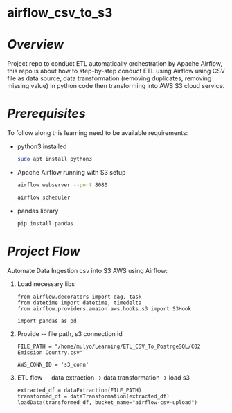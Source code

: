 # airflow_csv_to_s3
# *Overview*
Project repo to conduct ETL automatically orchestration by Apache Airflow, this repo is about how to step-by-step conduct ETL using Airflow using CSV file as data source, data transformation (removing duplicates, removing missing value) in python code then transforming into AWS S3 cloud service.
# *Prerequisites*
To follow along this learning need to be available requirements:
- python3 installed
  ```bash
  sudo apt install python3
  ```
- Apache Airflow running with S3 setup
  ```bash
  airflow webserver --port 8080

  airflow scheduler
  ```
- pandas library
  ```bash
  pip install pandas
  ```
# *Project Flow*
Automate Data Ingestion csv into S3 AWS using Airflow:
1. Load necessary libs
   ```python3
   from airflow.decorators import dag, task
   from datetime import datetime, timedelta
   from airflow.providers.amazon.aws.hooks.s3 import S3Hook

   import pandas as pd
   ```
3. Provide -- file path, s3 connection id
   ```python3
   FILE_PATH = "/home/mulyo/Learning/ETL_CSV_To_PostrgeSQL/CO2 Emission Country.csv"

   AWS_CONN_ID = 's3_conn'
   ```
5. ETL flow -- data extraction -> data transformation -> load s3
   ```python3
   extracted_df = dataExtraction(FILE_PATH)
   transformed_df = dataTransformation(extracted_df)
   loadData(transformed_df, bucket_name="airflow-csv-upload")
   ```
